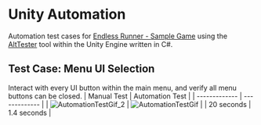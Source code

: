 # Unity Automation
Automation test cases for [Endless Runner - Sample Game](https://assetstore.unity.com/packages/templates/tutorials/endless-runner-sample-game-87901) using the [AltTester](https://github.com/alttester/AltTester-Unity-SDK) tool within the Unity Engine written in C#.

## Test Case: Menu UI Selection
Interact with every UI button within the main menu, and verify all menu buttons can be closed.
| Manual Test  | Automation Test |
| ------------- | ------------- |
| ![AutomationTestGif_2](https://github.com/RajSriShanker/Unity-Automation/assets/7788792/c7c5588e-ee36-4796-8d70-029bfe38c855)  | ![AutomationTestGif](https://github.com/RajSriShanker/Unity-Automation/assets/7788792/d32ab72f-3b0c-499f-886d-29ee2b5e73f7)  |
| 20 seconds | 1.4 seconds |


